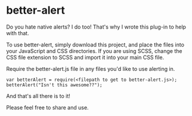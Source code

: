 # better-alert

Do you hate native alerts? I do too! That's why I wrote this plug-in to help with that.

To use better-alert, simply download this project, and place the files into your JavaScript and CSS directories. If you are using SCSS, change the CSS file extension to SCSS and import it into your main CSS file.

Require the better-alert.js file in any files you'd like to use alerting in.

```
var betterAlert = require(<filepath to get to better-alert.js>);
betterAlert("Isn't this awesome??");
```

And that's all there is to it!

Please feel free to share and use.
